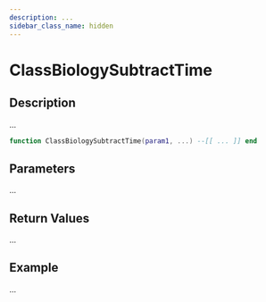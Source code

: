 ```yaml
---
description: ...
sidebar_class_name: hidden
---
```


# ClassBiologySubtractTime

## Description

...

```lua
function ClassBiologySubtractTime(param1, ...) --[[ ... ]] end
```

## Parameters

...

## Return Values

...

## Example

...

